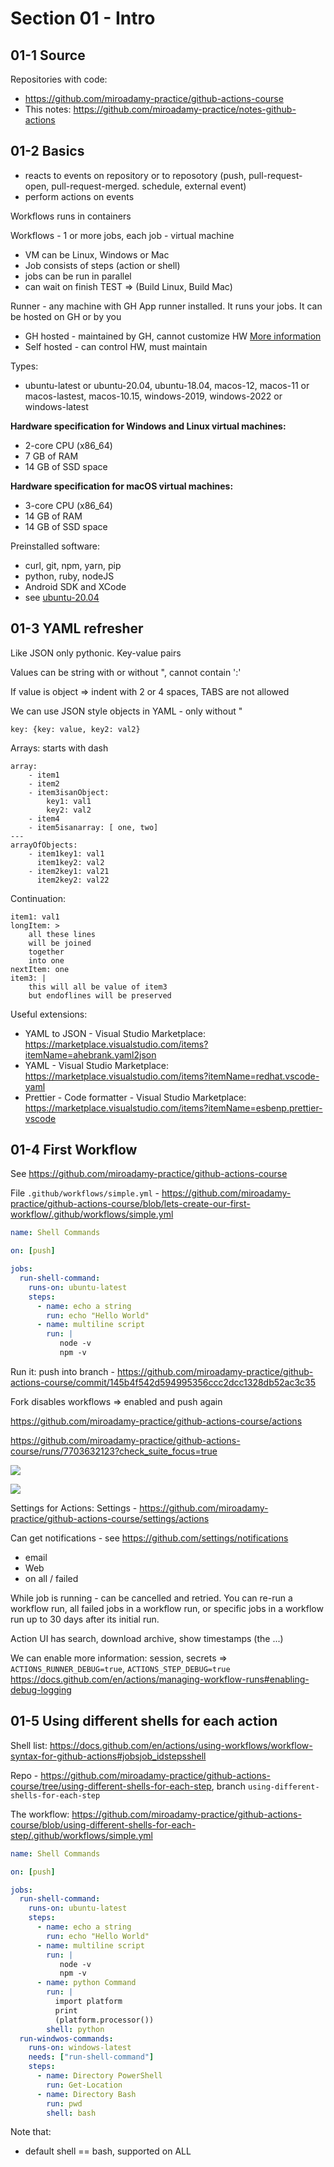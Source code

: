 # Section 01 - Intro

## 01-1 Source

Repositories with code: 

* <https://github.com/miroadamy-practice/github-actions-course>
* This notes: <https://github.com/miroadamy-practice/notes-github-actions>
## 01-2 Basics

* reacts to events on repository or to reposotory (push, pull-request-open, pull-request-merged. schedule, external event)
* perform actions on events

Workflows runs in containers

Workflows - 1 or more jobs, each job - virtual machine

* VM can be Linux, Windows or Mac
* Job consists of steps (action or shell)
* jobs can be run in parallel
* can wait on finish TEST => (Build Linux, Build Mac)

Runner - any machine with GH App runner installed. It runs your jobs. It can be hosted on GH or by you

* GH hosted - maintained by GH, cannot customize HW [More information](https://docs.github.com/en/actions/using-github-hosted-runners/about-github-hosted-runners#supported-software)
* Self hosted - can control HW, must maintain

Types:

* ubuntu-latest or ubuntu-20.04, ubuntu-18.04, macos-12, macos-11 or macos-lastest, macos-10.15, windows-2019, windows-2022 or windows-latest 

**Hardware specification for Windows and Linux virtual machines:**

* 2-core CPU (x86_64)
* 7 GB of RAM
* 14 GB of SSD space

**Hardware specification for macOS virtual machines:**

* 3-core CPU (x86_64)
* 14 GB of RAM
* 14 GB of SSD space

Preinstalled software:

* curl, git, npm, yarn, pip
* python, ruby, nodeJS
* Android SDK and XCode
* see [ubuntu-20.04](https://github.com/actions/virtual-environments/blob/main/images/linux/Ubuntu2004-Readme.md)


## 01-3 YAML refresher

Like JSON only pythonic. Key-value pairs

Values can be string with or without ", cannot contain ':'

If value is object => indent with 2 or 4 spaces, TABS are not allowed

We can use JSON style objects in YAML - only without "

```
key: {key: value, key2: val2}
```

Arrays: starts with dash

```
array:
    - item1
    - item2 
    - item3isanObject:
        key1: val1
        key2: val2
    - item4
    - item5isanarray: [ one, two]
---
arrayOfObjects:
    - item1key1: val1
      item1key2: val2
    - item2key1: val21
      item2key2: val22
```

Continuation:

```
item1: val1
longItem: >
    all these lines
    will be joined
    together
    into one
nextItem: one
item3: |
    this will all be value of item3
    but endoflines will be preserved
```

Useful extensions:

* YAML to JSON - Visual Studio Marketplace: https://marketplace.visualstudio.com/items?itemName=ahebrank.yaml2json
* YAML - Visual Studio Marketplace: https://marketplace.visualstudio.com/items?itemName=redhat.vscode-yaml
* Prettier - Code formatter - Visual Studio Marketplace: https://marketplace.visualstudio.com/items?itemName=esbenp.prettier-vscode

## 01-4 First Workflow

See https://github.com/miroadamy-practice/github-actions-course

File `.github/workflows/simple.yml` - https://github.com/miroadamy-practice/github-actions-course/blob/lets-create-our-first-workflow/.github/workflows/simple.yml

```yaml
name: Shell Commands

on: [push]

jobs:
  run-shell-command:
    runs-on: ubuntu-latest
    steps: 
      - name: echo a string
        run: echo "Hello World"
      - name: multiline script 
        run: |
           node -v 
           npm -v
```

Run it: push into branch - https://github.com/miroadamy-practice/github-actions-course/commit/145b4f542d594995356ccc2dcc1328db52ac3c35

Fork disables workflows => enabled and push again




https://github.com/miroadamy-practice/github-actions-course/actions

https://github.com/miroadamy-practice/github-actions-course/runs/7703632123?check_suite_focus=true

![](./img/first-1.png)

![](./img/first-2.png)

Settings for Actions: Settings - https://github.com/miroadamy-practice/github-actions-course/settings/actions

Can get notifications - see https://github.com/settings/notifications

* email
* Web
* on all / failed

While job is running - can be cancelled and retried. You can re-run a workflow run, all failed jobs in a workflow run, or specific jobs in a workflow run up to 30 days after its initial run.

Action UI has search, download archive, show timestamps (the ...)

We can enable more information: session, secrets => `ACTIONS_RUNNER_DEBUG=true`, `ACTIONS_STEP_DEBUG=true`
https://docs.github.com/en/actions/managing-workflow-runs#enabling-debug-logging

## 01-5 Using different shells for each action

Shell list: https://docs.github.com/en/actions/using-workflows/workflow-syntax-for-github-actions#jobsjob_idstepsshell

Repo - https://github.com/miroadamy-practice/github-actions-course/tree/using-different-shells-for-each-step, branch `using-different-shells-for-each-step`

The workflow: https://github.com/miroadamy-practice/github-actions-course/blob/using-different-shells-for-each-step/.github/workflows/simple.yml

```yaml
name: Shell Commands 

on: [push]

jobs:
  run-shell-command:
    runs-on: ubuntu-latest
    steps: 
      - name: echo a string
        run: echo "Hello World"
      - name: multiline script 
        run: |
           node -v 
           npm -v
      - name: python Command 
        run: |
          import platform 
          print
          (platform.processor())
        shell: python
  run-windwos-commands:
    runs-on: windows-latest
    needs: ["run-shell-command"]
    steps:
      - name: Directory PowerShell
        run: Get-Location 
      - name: Directory Bash 
        run: pwd 
        shell: bash 
```

Note that:

* default shell == bash, supported on ALL
